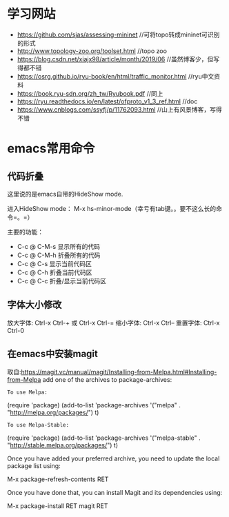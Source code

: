 # 学习网站
* https://github.com/sjas/assessing-mininet //可将topo转成mininet可识别的形式
* http://www.topology-zoo.org/toolset.html //topo zoo
* https://blog.csdn.net/xiajx98/article/month/2019/06 //虽然博客少，但写得都不错
* https://osrg.github.io/ryu-book/en/html/traffic_monitor.html //ryu中文资料
* https://book.ryu-sdn.org/zh_tw/Ryubook.pdf //同上
* https://ryu.readthedocs.io/en/latest/ofproto_v1_3_ref.html //doc
* https://www.cnblogs.com/ssyfj/p/11762093.html //山上有风景博客，写得不错

# emacs常用命令
## 代码折叠
这里说的是emacs自带的HideShow mode.

进入HideShow mode： M-x hs-minor-mode（幸亏有tab键。。要不这么长的命令=。=）

主要的功能：

* C-c @ C-M-s 显示所有的代码
* C-c @ C-M-h 折叠所有的代码
* C-c @ C-s 显示当前代码区
* C-c @ C-h 折叠当前代码区
* C-c @ C-c 折叠/显示当前代码区

## 字体大小修改
放大字体: Ctrl-x Ctrl-+ 或 Ctrl-x Ctrl-=
缩小字体: Ctrl-x Ctrl–
重置字体: Ctrl-x Ctrl-0

## 在emacs中安装magit
取自:https://magit.vc/manual/magit/Installing-from-Melpa.html#Installing-from-Melpa
add one of the archives to package-archives:

    To use Melpa: 

(require 'package)
(add-to-list 'package-archives
             '("melpa" . "http://melpa.org/packages/") t)

    To use Melpa-Stable: 

(require 'package)
(add-to-list 'package-archives
             '("melpa-stable" . "http://stable.melpa.org/packages/") t)

Once you have added your preferred archive, you need to update the local package list using:

M-x package-refresh-contents RET

Once you have done that, you can install Magit and its dependencies using:

M-x package-install RET magit RET
